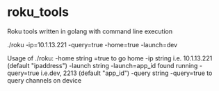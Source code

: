 # roku_tools
Roku tools written in golang with command line execution

./roku -ip=10.1.13.221 -query=true -home=true -launch=dev


Usage of ./roku:
  -home string
        =true to go home
  -ip string
        i.e. 10.1.13.221 (default "ipaddress")
  -launch string
        -launch=app_id found running -query=true i.e.dev, 2213  (default "app_id")
  -query string
        -query=true to query channels on device
